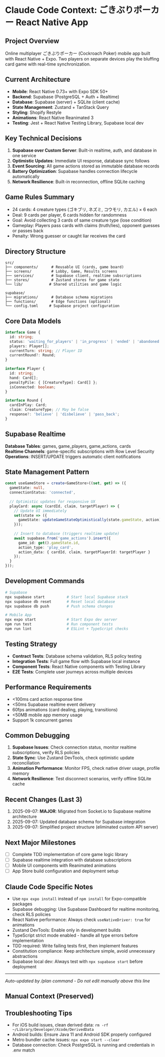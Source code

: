 # Claude Code Context: ごきぶりポーカー React Native App

## Project Overview
Online multiplayer ごきぶりポーカー (Cockroach Poker) mobile app built with React Native + Expo. Two players on separate devices play the bluffing card game with real-time synchronization.

## Current Architecture
- **Mobile**: React Native 0.73+ with Expo SDK 50+
- **Backend**: Supabase (PostgreSQL + Auth + Realtime)
- **Database**: Supabase (server) + SQLite (client cache)
- **State Management**: Zustand + TanStack Query
- **Styling**: Shopify Restyle
- **Animations**: React Native Reanimated 3
- **Testing**: Jest + React Native Testing Library, Supabase local dev

## Key Technical Decisions
1. **Supabase over Custom Server**: Built-in realtime, auth, and database in one service
2. **Optimistic Updates**: Immediate UI response, database sync follows  
3. **Event Sourcing**: All game actions stored as immutable database records
4. **Battery Optimization**: Supabase handles connection lifecycle automatically
5. **Network Resilience**: Built-in reconnection, offline SQLite caching

## Game Rules Summary
- 24 cards: 4 creature types (ゴキブリ, ネズミ, コウモリ, カエル) × 6 each
- Deal: 9 cards per player, 6 cards hidden for randomness
- Goal: Avoid collecting 3 cards of same creature type (lose condition)
- Gameplay: Players pass cards with claims (truth/lies), opponent guesses or passes back
- Penalty: Wrong guesser or caught liar receives the card

## Directory Structure
```
src/
├── components/      # Reusable UI (cards, game board)
├── screens/         # Lobby, Game, Results screens
├── services/        # Supabase client, realtime subscriptions
├── stores/          # Zustand stores for game state
└── lib/            # Shared utilities and game logic

supabase/
├── migrations/      # Database schema migrations
├── functions/       # Edge functions (optional)
└── config.toml     # Supabase project configuration
```

## Core Data Models
```typescript
interface Game {
  id: string;
  status: 'waiting_for_players' | 'in_progress' | 'ended' | 'abandoned';
  players: Player[];
  currentTurn: string; // Player ID
  currentRound?: Round;
}

interface Player {
  id: string;
  hand: Card[];
  penaltyPile: { [CreatureType]: Card[] };
  isConnected: boolean;
}

interface Round {
  cardInPlay: Card;
  claim: CreatureType; // May be false
  response?: 'believe' | 'disbelieve' | 'pass_back';
}
```

## Supabase Realtime
**Database Tables**: games, game_players, game_actions, cards  
**Realtime Channels**: game-specific subscriptions with Row Level Security  
**Operations**: INSERT/UPDATE triggers automatic client notifications

## State Management Pattern
```typescript
const useGameStore = create<GameStore>((set, get) => ({
  gameState: null,
  connectionStatus: 'connected',
  
  // Optimistic updates for responsive UX
  playCard: async (cardId, claim, targetPlayer) => {
    // Update UI immediately
    set(state => ({ 
      gameState: updateGameStateOptimistically(state.gameState, action) 
    }));
    
    // Insert to database (triggers realtime update)
    await supabase.from('game_actions').insert({
      game_id: get().gameState.id,
      action_type: 'play_card',
      action_data: { cardId, claim, targetPlayerId: targetPlayer }
    });
  }
}));
```

## Development Commands
```bash
# Supabase
npx supabase start          # Start local Supabase stack
npx supabase db reset       # Reset local database
npx supabase db push        # Push schema changes

# Mobile App
npx expo start              # Start Expo dev server
npm run test                # Run component tests
npm run lint                # ESLint + TypeScript checks
```

## Testing Strategy
- **Contract Tests**: Database schema validation, RLS policy testing
- **Integration Tests**: Full game flow with Supabase local instance
- **Component Tests**: React Native components with Testing Library
- **E2E Tests**: Complete user journeys across multiple devices

## Performance Requirements
- <100ms card action response time
- <50ms Supabase realtime event delivery  
- 60fps animations (card dealing, playing, transitions)
- <50MB mobile app memory usage
- Support 1k concurrent games

## Common Debugging
1. **Supabase Issues**: Check connection status, monitor realtime subscriptions, verify RLS policies
2. **State Sync**: Use Zustand DevTools, check optimistic update reconciliation
3. **Animation Performance**: Monitor FPS, check native driver usage, profile memory
4. **Network Resilience**: Test disconnect scenarios, verify offline SQLite cache

## Recent Changes (Last 3)
1. 2025-09-07: **MAJOR**: Migrated from Socket.io to Supabase realtime architecture
2. 2025-09-07: Updated database schema for Supabase integration 
3. 2025-09-07: Simplified project structure (eliminated custom API server)

## Next Major Milestones
- [ ] Complete TDD implementation of core game logic library
- [ ] Supabase realtime integration with database subscriptions
- [ ] Mobile UI components with Reanimated animations
- [ ] App Store build configuration and deployment setup

## Claude Code Specific Notes
- Use `npx expo install` instead of `npm install` for Expo-compatible packages
- Supabase debugging: Use Supabase Dashboard for realtime monitoring, check RLS policies
- React Native performance: Always check `useNativeDriver: true` for animations  
- Zustand DevTools: Enable only in development builds
- TypeScript strict mode enabled - handle all type errors before implementation
- TDD required: Write failing tests first, then implement features
- Constitution compliance: Keep architecture simple, avoid unnecessary abstractions
- Supabase local dev: Always test with `npx supabase start` before deployment

---
*Auto-updated by /plan command - Do not edit manually above this line*

## Manual Context (Preserved)
<!-- Add any manual context below this line -->

## Troubleshooting Tips
- For iOS build issues, clean derived data: `rm -rf ~/Library/Developer/Xcode/DerivedData`
- Android builds: Ensure Java 11 and Android SDK properly configured
- Metro bundler cache issues: `npx expo start --clear`
- Database connection: Check PostgreSQL is running and credentials in .env match